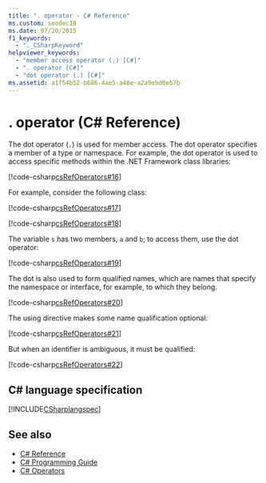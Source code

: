 ```yaml
---
title: ". operator - C# Reference"
ms.custom: seodec18
ms.date: 07/20/2015
f1_keywords: 
  - "._CSharpKeyword"
helpviewer_keywords: 
  - "member access operator (.) [C#]"
  - ". operator [C#]"
  - "dot operator (.) [C#]"
ms.assetid: a1f54b52-b686-4ae5-a48e-a2a9ebd0eb7b
---
```

# . operator (C# Reference)

The dot operator (`.`) is used for member access. The dot operator specifies a member of a type or namespace. For example, the dot operator is used to access specific methods within the .NET Framework class libraries:

[!code-csharp[csRefOperators#16](~/samples/snippets/csharp/VS_Snippets_VBCSharp/csrefOperators/CS/csrefOperators.cs#16)]

For example, consider the following class:

[!code-csharp[csRefOperators#17](~/samples/snippets/csharp/VS_Snippets_VBCSharp/csrefOperators/CS/csrefOperators.cs#17)]

[!code-csharp[csRefOperators#18](~/samples/snippets/csharp/VS_Snippets_VBCSharp/csrefOperators/CS/csrefOperators.cs#18)]

The variable `s` has two members, `a` and `b`; to access them, use the dot operator:

[!code-csharp[csRefOperators#19](~/samples/snippets/csharp/VS_Snippets_VBCSharp/csrefOperators/CS/csrefOperators.cs#19)]

The dot is also used to form qualified names, which are names that specify the namespace or interface, for example, to which they belong.

[!code-csharp[csRefOperators#20](~/samples/snippets/csharp/VS_Snippets_VBCSharp/csrefOperators/CS/csrefOperators.cs#20)]

The using directive makes some name qualification optional:

[!code-csharp[csRefOperators#21](~/samples/snippets/csharp/VS_Snippets_VBCSharp/csrefOperators/CS/csrefOperators.cs#21)]

But when an identifier is ambiguous, it must be qualified:

[!code-csharp[csRefOperators#22](~/samples/snippets/csharp/VS_Snippets_VBCSharp/csrefOperators/CS/csrefOperators.cs#22)]

## C# language specification

[!INCLUDE[CSharplangspec](~/includes/csharplangspec-md.md)]

## See also

- [C# Reference](../index.md)
- [C# Programming Guide](../../programming-guide/index.md)
- [C# Operators](index.md)